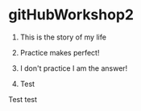 # gitHubWorkshop2

1. This is the story of my life

2. Practice makes perfect!

3. I don't practice I am the answer!

4. Test

Test test

